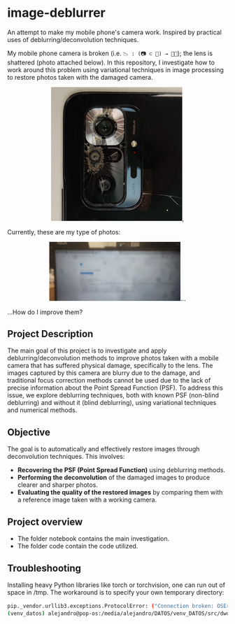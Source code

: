 # image-deblurrer
An attempt to make my mobile phone's camera work. Inspired by practical uses of deblurring/deconvolution techniques.

My mobile phone camera is broken (i.e.  ```📉 : (📷 ⊂ 📱) → ⛓️‍💥```); the lens is shattered (photo attached below). In this repository, I investigate how to work around this problem using variational techniques in image processing to restore photos taken with the damaged camera.

<p align="center">
  <img src="./assets/crashed_lense.jpg" alt="Crashed lense" title="Crashed lense" style="display: inline-block; width: 300px" />,
</p>

Currently, these are my type of photos:

<p align="center">
  <img src="./assets/6.jpg" alt="Blurry photo 6" title="Blurry photo 6" style="display: inline-block; width: 300px" />...
</p>

...How do I improve them?

## Project Description

The main goal of this project is to investigate and apply deblurring/deconvolution methods to improve photos taken with a mobile camera that has suffered physical damage, specifically to the lens. The images captured by this camera are blurry due to the damage, and traditional focus correction methods cannot be used due to the lack of precise information about the Point Spread Function (PSF). To address this issue, we explore deblurring techniques, both with known PSF (non-blind deblurring) and without it (blind deblurring), using variational techniques and numerical methods.

## Objective

The goal is to automatically and effectively restore images through deconvolution techniques. This involves:

- **Recovering the PSF (Point Spread Function)** using deblurring methods.
- **Performing the deconvolution** of the damaged images to produce clearer and sharper photos.
- **Evaluating the quality of the restored images** by comparing them with a reference image taken with a working camera.

## Project overview

* The folder notebook contains the main investigation.
* The folder code contain the code utilized.

## Troubleshooting
Installing heavy Python libraries like torch or torchvision, one can run out of space in /tmp. The workaround is to specify your own temporary directory:
```bash
pip._vendor.urllib3.exceptions.ProtocolError: ("Connection broken: OSError(28, 'No space left on device')", OSError(28, 'No space left on device'))
(venv_datos) alejandro@pop-os:/media/alejandro/DATOS/venv_DATOS/src/dwdn$ TMPDIR=/media/alejandro/DATOS/pip_cache pip install torch torchvision
```

